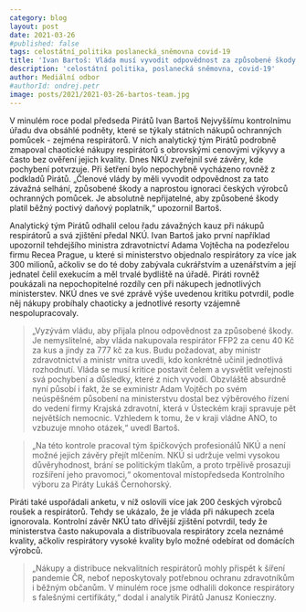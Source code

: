 ```yaml
---
category: blog
layout: post
date: 2021-03-26
#published: false
tags: celostátní_politika poslanecká_sněmovna covid-19
title: 'Ivan Bartoš: Vláda musí vyvodit odpovědnost za způsobené škody'
description: 'celostátní politika, poslanecká sněmovna, covid-19'
author: Mediální odbor
#authorId: ondrej.petr
image: posts/2021/2021-03-26-bartos-team.jpg
---
```


V minulém roce podal předseda Pirátů Ivan Bartoš Nejvyššímu kontrolnímu úřadu dva obsáhlé podněty, které se týkaly státních nákupů ochranných pomůcek - zejména respirátorů. V nich analytický tým Pirátů podrobně zmapoval chaotické nákupy respirátorů s obrovskými cenovými výkyvy a často bez ověření jejich kvality. Dnes NKÚ zveřejnil své závěry, kde pochybení potvrzuje. Při šetření bylo nepochybně vycházeno rovněž z podkladů Pirátů. „Členové vlády by měli vyvodit odpovědnost za tato závažná selhání, způsobené škody a naprostou ignoraci českých výrobců ochranných pomůcek. Je absolutně nepřijatelné, aby způsobené škody platil běžný poctivý daňový poplatník,“ upozornil Bartoš.

Analytický tým Pirátů odhalil celou řadu závažných kauz při nákupů respirátorů a svá zjištění předal NKÚ. Ivan Bartoš jako první například upozornil tehdejšího ministra zdravotnictví Adama Vojtěcha na podezřelou firmu Recea Prague, u které si ministerstvo objednalo respirátory za více jak 300 milionů, ačkoliv se do té doby zabývala cukrářstvím a uzenářstvím a její jednatel čelil exekucím a měl trvalé bydliště na úřadě. Piráti rovněž poukázali na nepochopitelné rozdíly cen při nákupech jednotlivých ministerstev. NKÚ dnes ve své zprávě výše uvedenou kritiku potvrdil, podle něj nákupy probíhaly chaoticky a jednotlivé resorty vzájemně nespolupracovaly.

> „Vyzývám vládu, aby přijala plnou odpovědnost za způsobené škody. Je nemyslitelné, aby vláda nakupovala respirátor FFP2 za cenu 40 Kč za kus a jindy za 777 kč za kus. Budu požadovat, aby ministr zdravotnictví a ministr vnitra uvedli, kdo konkrétně učinil jednotlivá rozhodnutí. Vláda se musí kritice postavit čelem a vysvětlit veřejnosti svá pochybení a důsledky, které z nich vyvodí. Obzvláště absurdně nyní působí i fakt, že se exministr Adam Vojtěch po svém neúspěšném působení na ministerstvu dostal bez výběrového řízení do vedení firmy Krajská zdravotní, která v Ústeckém kraji spravuje pět největších nemocnic. Vzhledem k tomu, že v kraji vládne ANO, to vzbuzuje mnoho otázek,“ uvedl Bartoš.

> „Na této kontrole pracoval tým špičkových profesionálů NKÚ a není možné jejich závěry přejít mlčením. NKÚ si udržuje velmi vysokou důvěryhodnost, brání se politickým tlakům, a proto trpělivě prosazuji rozšíření jeho pravomoci,“ okomentoval místopředseda Kontrolního výboru za Piráty Lukáš Černohorský.

Piráti také uspořádali anketu, v níž oslovili více jak 200 českých výrobců roušek a respirátorů. Tehdy se ukázalo, že je vláda při nákupech zcela ignorovala. Kontrolní závěr NKÚ tato dřívější zjištění potvrdil, tedy že ministerstva často nakupovala a distribuovala respirátory zcela neznámé kvality, ačkoliv respirátory vysoké kvality bylo možné odebírat od domácích výrobců. 

> „Nákupy a distribuce nekvalitních respirátorů mohly přispět k šíření pandemie ČR, neboť neposkytovaly potřebnou ochranu zdravotníkům i běžným občanům. V minulém roce jsme odhalili dokonce respirátory s falešnými certifikáty,“ dodal i analytik Pirátů Janusz Konieczny.
